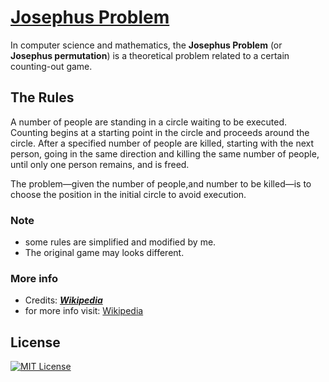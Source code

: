 # [Josephus Problem](https://github.com/BhargavSai-Lingampalli/Josephus-Problem/blob/main/JosesphusProblem.c)
In computer science and mathematics, the **Josephus Problem** (or **Josephus permutation**) is a theoretical problem related to a certain counting-out game.
## The Rules
A number of people are standing in a circle waiting to be executed. Counting begins at a starting point in the circle and proceeds around the circle. After a specified number of people are killed, starting with the next person, going in the same direction and killing the same number of people, until only one person remains, and is freed.

The problem—given the number of people,and number to be killed—is to choose the position in the initial circle to avoid execution.
### Note
- some rules are simplified and modified by me.
- The original game may looks different.
### More info
- Credits: [***Wikipedia***](https://en.m.wikipedia.org/wiki/Main_Page)
- for more info visit: [Wikipedia](https://en.m.wikipedia.org/wiki/Josephus_problem)
## License

[![MIT License](https://img.shields.io/badge/Licence%20-MIT-brightgreen)](https://github.com/BhargavSai-Lingampalli/Josephus-Problem/blob/main/Licence)

